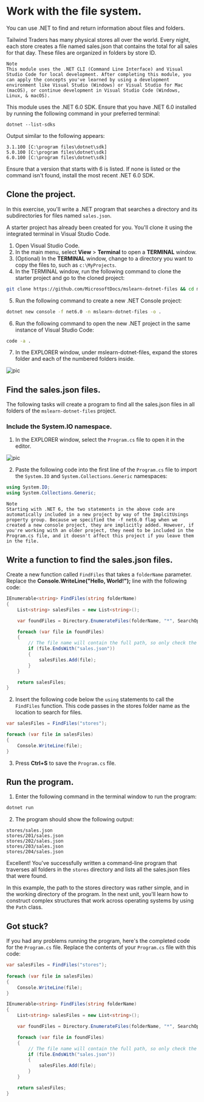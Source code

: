 # Work with the file system.
You can use .NET to find and return information about files and folders.

Tailwind Traders has many physical stores all over the world. Every night, each store creates a file named sales.json that contains the total for all sales for that day. These files are organized in folders by store ID.

    Note
    This module uses the .NET CLI (Command Line Interface) and Visual Studio Code for local development. After completing this module, you can apply the concepts you've learned by using a development environment like Visual Studio (Windows) or Visual Studio for Mac (macOS), or continue development in Visual Studio Code (Windows, Linux, & macOS).

This module uses the .NET 6.0 SDK. Ensure that you have .NET 6.0 installed by running the following command in your preferred terminal:

```.NET CLI
dotnet --list-sdks
```

Output similar to the following appears:

```Console
3.1.100 [C:\program files\dotnet\sdk]
5.0.100 [C:\program files\dotnet\sdk]
6.0.100 [C:\program files\dotnet\sdk]
```
Ensure that a version that starts with 6 is listed. If none is listed or the command isn't found, install the most recent .NET 6.0 SDK.

## Clone the project.
In this exercise, you'll write a .NET program that searches a directory and its subdirectories for files named `sales.json`.

A starter project has already been created for you. You'll clone it using the integrated terminal in Visual Studio Code.
1. Open Visual Studio Code.
2. In the main menu, select **View** > **Terminal** to open a **TERMINAL** window.
3. (Optional) In the **TERMINAL** window, change to a directory you want to copy the files to, such as `c:\MyProjects`.
4. In the TERMINAL window, run the following command to clone the starter project and go to the cloned project:

```bash
git clone https://github.com/MicrosoftDocs/mslearn-dotnet-files && cd mslearn-dotnet-files
```

5. Run the following command to create a new .NET Console project:

```bash
dotnet new console -f net6.0 -n mslearn-dotnet-files -o .
```

6. Run the following command to open the new .NET project in the same instance of Visual Studio Code:

```bash
code -a .
```

7. In the EXPLORER window, under mslearn-dotnet-files, expand the stores folder and each of the numbered folders inside.

![pic](https://learn.microsoft.com/en-us/training/modules/dotnet-files/media/folder-structure.png)


## Find the sales.json files.
The following tasks will create a program to find all the sales.json files in all folders of the `mslearn-dotnet-files` project.

### Include the System.IO namespace.
1. In the EXPLORER window, select the `Program.cs` file to open it in the editor.

![pic](https://learn.microsoft.com/en-us/training/modules/dotnet-files/media/program-cs-file.png)

2. Paste the following code into the first line of the `Program.cs` file to import the `System.IO` and `System.Collections.Generic` namespaces:

```cs
using System.IO;
using System.Collections.Generic;
```

    Note
    Starting with .NET 6, the two statements in the above code are automatically included in a new project by way of the ImplcitUsings property group. Because we specified the -f net6.0 flag when we created a new console project, they are implicitly added. However, if you're working with an older project, they need to be included in the Program.cs file, and it doesn't affect this project if you leave them in the file.

## Write a function to find the sales.json files.
Create a new function called `FindFiles` that takes a `folderName` parameter.
Replace the **Console.WriteLine("Hello, World!");** line with the following code:

```cs
IEnumerable<string> FindFiles(string folderName)
{
    List<string> salesFiles = new List<string>();

    var foundFiles = Directory.EnumerateFiles(folderName, "*", SearchOption.AllDirectories);

    foreach (var file in foundFiles)
    {
        // The file name will contain the full path, so only check the end of it
        if (file.EndsWith("sales.json"))
        {
            salesFiles.Add(file);
        }
    }

    return salesFiles;
}
```

2. Insert the following code below the `using` statements to call the `FindFiles` function. This code passes in the stores folder name as the location to search for files.

```cs
var salesFiles = FindFiles("stores");

foreach (var file in salesFiles)
{
    Console.WriteLine(file);
}
```

3. Press **Ctrl+S** to save the `Program.cs` file.


## Run the program.
1. Enter the following command in the terminal window to run the program:

```bash
dotnet run
```

2. The program should show the following output:

```output
stores/sales.json
stores/201/sales.json
stores/202/sales.json
stores/203/sales.json
stores/204/sales.json
```
Excellent! You've successfully written a command-line program that traverses all folders in the `stores` directory and lists all the sales.json files that were found.

In this example, the path to the stores directory was rather simple, and in the working directory of the program. In the next unit, you'll learn how to construct complex structures that work across operating systems by using the `Path` class.


## Got stuck?
If you had any problems running the program, here's the completed code for the `Program.cs` file. Replace the contents of your `Program.cs` file with this code:

```cs
var salesFiles = FindFiles("stores");
    
foreach (var file in salesFiles)
{
    Console.WriteLine(file);
}

IEnumerable<string> FindFiles(string folderName)
{
    List<string> salesFiles = new List<string>();

    var foundFiles = Directory.EnumerateFiles(folderName, "*", SearchOption.AllDirectories);

    foreach (var file in foundFiles)
    {
        // The file name will contain the full path, so only check the end of it
        if (file.EndsWith("sales.json"))
        {
            salesFiles.Add(file);
        }
    }

    return salesFiles;
}
```
